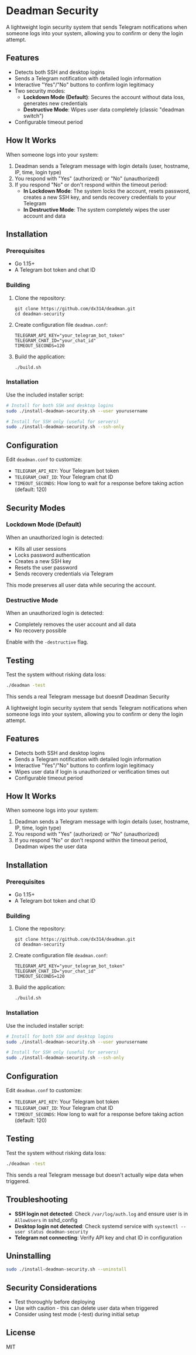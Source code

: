 # Deadman Security

A lightweight login security system that sends Telegram notifications when someone logs into your system, allowing you to confirm or deny the login attempt.

## Features

- Detects both SSH and desktop logins
- Sends a Telegram notification with detailed login information
- Interactive "Yes"/"No" buttons to confirm login legitimacy
- Two security modes:
  - **Lockdown Mode (Default)**: Secures the account without data loss, generates new credentials
  - **Destructive Mode**: Wipes user data completely (classic "deadman switch")
- Configurable timeout period

## How It Works

When someone logs into your system:

1. Deadman sends a Telegram message with login details (user, hostname, IP, time, login type)
2. You respond with "Yes" (authorized) or "No" (unauthorized)
3. If you respond "No" or don't respond within the timeout period:
   - **In Lockdown Mode**: The system locks the account, resets password, creates a new SSH key, and sends recovery credentials to your Telegram
   - **In Destructive Mode**: The system completely wipes the user account and data

## Installation

### Prerequisites

- Go 1.15+
- A Telegram bot token and chat ID

### Building

1. Clone the repository:
   ```
   git clone https://github.com/dx314/deadman.git
   cd deadman-security
   ```

2. Create configuration file `deadman.conf`:
   ```
   TELEGRAM_API_KEY="your_telegram_bot_token"
   TELEGRAM_CHAT_ID="your_chat_id"
   TIMEOUT_SECONDS=120
   ```

3. Build the application:
   ```
   ./build.sh
   ```

### Installation

Use the included installer script:

```bash
# Install for both SSH and desktop logins
sudo ./install-deadman-security.sh --user yourusername

# Install for SSH only (useful for servers)
sudo ./install-deadman-security.sh --ssh-only
```

## Configuration

Edit `deadman.conf` to customize:

- `TELEGRAM_API_KEY`: Your Telegram bot token
- `TELEGRAM_CHAT_ID`: Your Telegram chat ID
- `TIMEOUT_SECONDS`: How long to wait for a response before taking action (default: 120)

## Security Modes

### Lockdown Mode (Default)

When an unauthorized login is detected:
- Kills all user sessions
- Locks password authentication
- Creates a new SSH key
- Resets the user password
- Sends recovery credentials via Telegram

This mode preserves all user data while securing the account.

### Destructive Mode

When an unauthorized login is detected:
- Completely removes the user account and all data
- No recovery possible

Enable with the `-destructive` flag.

## Testing

Test the system without risking data loss:

```bash
./deadman -test
```

This sends a real Telegram message but doesn# Deadman Security

A lightweight login security system that sends Telegram notifications when someone logs into your system, allowing you to confirm or deny the login attempt.

## Features

- Detects both SSH and desktop logins
- Sends a Telegram notification with detailed login information
- Interactive "Yes"/"No" buttons to confirm login legitimacy
- Wipes user data if login is unauthorized or verification times out
- Configurable timeout period

## How It Works

When someone logs into your system:

1. Deadman sends a Telegram message with login details (user, hostname, IP, time, login type)
2. You respond with "Yes" (authorized) or "No" (unauthorized)
3. If you respond "No" or don't respond within the timeout period, Deadman wipes the user data

## Installation

### Prerequisites

- Go 1.15+
- A Telegram bot token and chat ID

### Building

1. Clone the repository:
   ```
   git clone https://github.com/dx314/deadman.git
   cd deadman-security
   ```

2. Create configuration file `deadman.conf`:
   ```
   TELEGRAM_API_KEY="your_telegram_bot_token"
   TELEGRAM_CHAT_ID="your_chat_id"
   TIMEOUT_SECONDS=120
   ```

3. Build the application:
   ```
   ./build.sh
   ```

### Installation

Use the included installer script:

```bash
# Install for both SSH and desktop logins
sudo ./install-deadman-security.sh --user yourusername

# Install for SSH only (useful for servers)
sudo ./install-deadman-security.sh --ssh-only
```

## Configuration

Edit `deadman.conf` to customize:

- `TELEGRAM_API_KEY`: Your Telegram bot token
- `TELEGRAM_CHAT_ID`: Your Telegram chat ID
- `TIMEOUT_SECONDS`: How long to wait for a response before taking action (default: 120)

## Testing

Test the system without risking data loss:

```bash
./deadman -test
```

This sends a real Telegram message but doesn't actually wipe data when triggered.

## Troubleshooting

- **SSH login not detected**: Check `/var/log/auth.log` and ensure user is in `AllowUsers` in sshd_config
- **Desktop login not detected**: Check systemd service with `systemctl --user status deadman-security`
- **Telegram not connecting**: Verify API key and chat ID in configuration

## Uninstalling

```bash
sudo ./install-deadman-security.sh --uninstall
```

## Security Considerations

- Test thoroughly before deploying
- Use with caution - this can delete user data when triggered
- Consider using test mode (-test) during initial setup

## License

MIT

